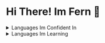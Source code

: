 # Hi There! Im Fern 👋

<p>
<details><summary>Languages Im Confident In</summary><br/>
  <li>
  Python
  </li>
</details>
  <details><summary>Languages Im Learning</summary><br/>
    <li>
      HTML
     </li>
    <li>
      CSS
      </li>
    <li>
      Java
    </li>
</p>

